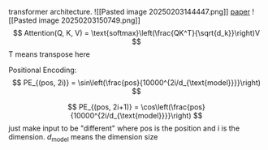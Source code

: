 transformer architecture.
![[Pasted image 20250203144447.png]]
[paper](https://arxiv.org/abs/1706.03762)
![[Pasted image 20250203150749.png]]
$$
Attention(Q, K, V) = \text{softmax}\left(\frac{QK^T}{\sqrt{d_k}}\right)V
$$
T means transpose here

Positional Encoding:
$$
PE_{(pos, 2i)} = \sin\left(\frac{pos}{10000^{2i/d_{\text{model}}}}\right)
$$

$$
PE_{(pos, 2i+1)} = \cos\left(\frac{pos}{10000^{2i/d_{\text{model}}}}\right)
$$
just make input to be "different" where pos is the position and i is the dimension. $d_{\text{model}}$ means the dimension size